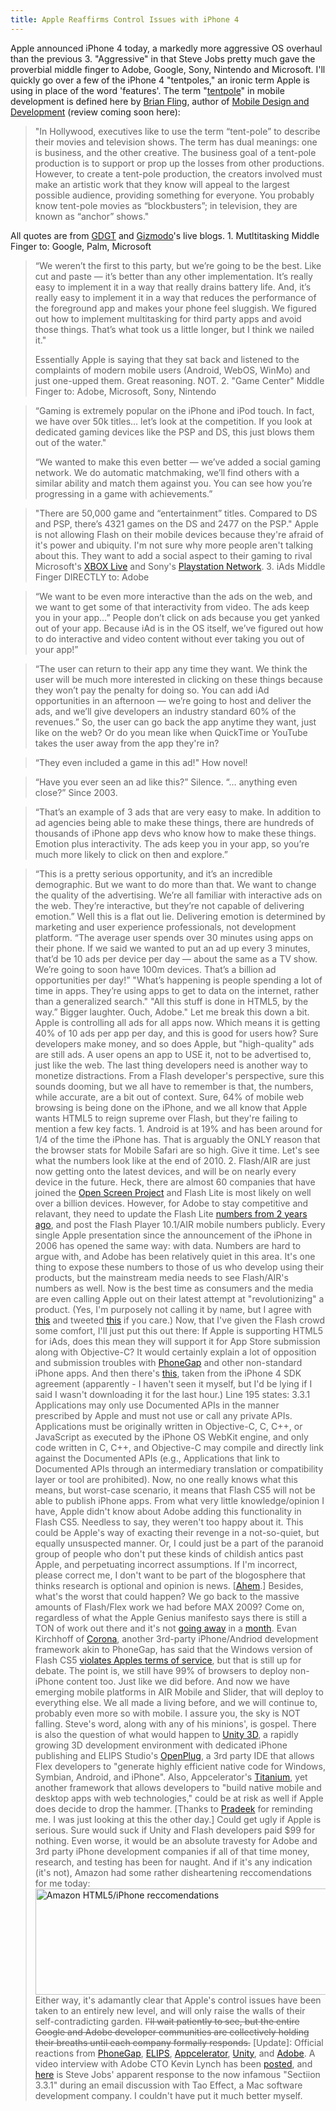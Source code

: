 ```yaml
---
title: Apple Reaffirms Control Issues with iPhone 4
---
```


Apple announced iPhone 4 today, a markedly more aggressive OS overhaul than the previous 3. "Aggressive" in that Steve Jobs pretty much gave the proverbial middle finger to Adobe, Google, Sony, Nintendo and Microsoft. I'll quickly go over a few of the iPhone 4 "tentpoles," an ironic term Apple is using in place of the word 'features'. The term "<a title="Brian Fling - Mobile Design and Development" href="http://my.safaribooksonline.com/9780596806231/the_mobile_design_tent-pole">tentpole</a>" in mobile development is defined here by <a title="Twitter - Brian Fling" href="http://twitter.com/fling">Brian Fling</a>, author of <a title="Mobile Design and Development" href="http://www.mobiledesign.org/book/">Mobile Design and Development</a> (review coming soon here):

> "In Hollywood, executives like to use the term &ldquo;tent-pole&rdquo; to describe their movies and television shows. The term has dual meanings: one is business, and the other creative. The business goal of a tent-pole production is to support or prop up the losses from other productions. However, to create a tent-pole production, the creators involved must make an artistic work that they know will appeal to the largest possible audience, providing something for everyone. You probably know tent-pole movies as &ldquo;blockbusters&rdquo;; in television, they are known as &ldquo;anchor&rdquo; shows."

All quotes are from <a title="GDGT - iPhone 4 Coverage" href="http://live.gdgt.com/2010/04/08/live-iphone-os-4-0-event-coverage/">GDGT</a> and <a title="Gizmodo - iPhone 4 New Features" href="http://gizmodo.com/5512635/iphone-os-40-all-the-new-features">Gizmodo</a>'s live blogs. 1. Mutltitasking Middle Finger to: Google, Palm, Microsoft

> &ldquo;We weren&rsquo;t the first to this party, but we&rsquo;re going to be the best. Like cut and paste &mdash; it&rsquo;s better than any other implementation. It&rsquo;s really easy to implement it in a way that really drains battery life. And, it&rsquo;s really easy to implement it in a way that reduces the performance of the foreground app and makes your phone feel sluggish. We figured out how to implement multitasking for third party apps and avoid those things. That&rsquo;s what took us a little longer, but I think we nailed it."
>
> Essentially Apple is saying that they sat back and listened to the complaints of modern mobile users (Android, WebOS, WinMo) and just one-upped them. Great reasoning. NOT. 2. "Game Center" Middle Finger to: Adobe, Microsoft, Sony, Nintendo

> &ldquo;Gaming is extremely popular on the iPhone and iPod touch. In fact, we have over 50k titles&hellip; let&rsquo;s look at the competition. If you look at dedicated gaming devices like the PSP and DS, this just blows them out of the water."
>
> &ldquo;We wanted to make this even better &mdash; we&rsquo;ve added a social gaming network. We do automatic matchmaking, we&rsquo;ll find others with a similar ability and match them against you. You can see how you&rsquo;re progressing in a game with achievements.&rdquo;

> "There are 50,000 game and &ldquo;entertainment&rdquo; titles. Compared to DS and PSP, there&rsquo;s 4321 games on the DS and 2477 on the PSP."
> Apple is not allowing Flash on their mobile devices because they're afraid of it's power and ubiquity. I'm not sure why more people aren't talking about this. They want to add a social aspect to their gaming to rival Microsoft's <a title="XBOX Live" href="http://www.xbox.com/en-us/live/">XBOX Live</a> and Sony's <a title="PSN" href="http://us.playstation.com/psn/index.htm">Playstation Network</a>. 3. iAds Middle Finger DIRECTLY to: Adobe

> &ldquo;We want to be even more interactive than the ads on the web, and we want to get some of that interactivity from video. The ads keep you in your app&hellip;&rdquo; People don&rsquo;t click on ads because you get yanked out of your app. Because iAd is in the OS itself, we&rsquo;ve figured out how to do interactive and video content without ever taking you out of your app!&rdquo;

> &ldquo;The user can return to their app any time they want. We think the user will be much more interested in clicking on these things because they won&rsquo;t pay the penalty for doing so. You can add iAd opportunities in an afternoon &mdash; we&rsquo;re going to host and deliver the ads, and we&rsquo;ll give developers an industry standard 60% of the revenues.&rdquo;
> So, the user can go back the app anytime they want, just like on the web? Or do you mean like when QuickTime or YouTube takes the user away from the app they're in?

> &ldquo;They even included a game in this ad!"
> How novel!

> &ldquo;Have you ever seen an ad like this?&rdquo; Silence. &ldquo;&hellip; anything even close?&rdquo;
> Since 2003.

> &ldquo;That&rsquo;s an example of 3 ads that are very easy to make. In addition to ad agencies being able to make these things, there are hundreds of thousands of iPhone app devs who know how to make these things. Emotion plus interactivity. The ads keep you in your app, so you&rsquo;re much more likely to click on then and explore.&rdquo;

> &ldquo;This is a pretty serious opportunity, and it&rsquo;s an incredible demographic. But we want to do more than that. We want to change the quality of the advertising. We&rsquo;re all familiar with interactive ads on the web. They&rsquo;re interactive, but they&rsquo;re not capable of delivering emotion.&rdquo;
> Well this is a flat out lie. Delivering emotion is determined by marketing and user experience professionals, not development platform.
> &ldquo;The average user spends over 30 minutes using apps on their phone. If we said we wanted to put an ad up every 3 minutes, that&rsquo;d be 10 ads per device per day &mdash; about the same as a TV show. We&rsquo;re going to soon have 100m devices. That&rsquo;s a billion ad opportunities per day!&rdquo;
> "What&rsquo;s happening is people spending a lot of time in apps. They&rsquo;re using apps to get to data on the internet, rather than a generalized search."
> "All this stuff is done in HTML5, by the way.&rdquo; Bigger laughter. Ouch, Adobe."
> Let me break this down a bit. Apple is controlling all ads for all apps now. Which means it is getting 40% of 10 ads per app per day, and this is good for users how? Sure developers make money, and so does Apple, but "high-quality" ads are still ads. A user opens an app to USE it, not to be advertised to, just like the web. The last thing developers need is another way to monetize distractions. From a Flash developer's perspective, sure this sounds dooming, but we all have to remember is that, the numbers, while accurate, are a bit out of context. Sure, 64% of mobile web browsing is being done on the iPhone, and we all know that Apple wants HTML5 to reign supreme over Flash, but they're failing to mention a few key facts. 1. Android is at 19% and has been around for 1/4 of the time the iPhone has. That is arguably the ONLY reason that the browser stats for Mobile Safari are so high. Give it time. Let's see what the numbers look like at the end of 2010. 2. Flash/AIR are just now getting onto the latest devices, and will be on nearly every device in the future. Heck, there are almost 60 companies that have joined the <a title="OSP" href="http://www.openscreenproject.org/partners/current_partners.html">Open Screen Project</a> and Flash Lite is most likely on well over a billion devices. However, for Adobe to stay competitive and relavant, they need to update the Flash Lite <a title="Adobe - Flash Lite" href="http://bit.ly/cospbG">numbers from 2 years ago</a>, and post the Flash Player 10.1/AIR mobile numbers publicly. Every single Apple presentation since the announcement of the iPhone in 2006 has opened the same way: with data. Numbers are hard to argue with, and Adobe has been relatively quiet in this area. It's one thing to expose these numbers to those of us who develop using their products, but the mainstream media needs to see Flash/AIR's numbers as well. Now is the best time as consumers and the media are even calling Apple out on their latest attempt at "revolutionizing" a product. (Yes, I'm purposely not calling it by name, but I agree with <a title="Basement.org - IPad Impressions" href="http://bit.ly/9uNKne">this</a> and tweeted <a title="Twitter - Kevin Suttle" href="http://twitter.com/kevinSuttle/status/11704699926">this</a> if you care.) Now, that I've given the Flash crowd some comfort, I'll just put this out there: If Apple is supporting HTML5 for iAds, does this mean they will support it for App Store submission along with Objective-C? It would certainly explain a lot of opposition and submission troubles with <a title="PhoneGap" href="http://phonegap.com/">PhoneGap</a> and other non-standard iPhone apps. And then there's <a title="Apple iPhone 4 Developer Agreement" href="http://friendpaste.com/AXqmXukhQtU4Sjzvt8tZT">this</a>, taken from the iPhone 4 SDK agreement (apparently - I haven't seen it myself, but I'd be lying if I said I wasn't downloading it for the last hour.) Line 195 states:
> 3.3.1 Applications may only use Documented APIs in the manner prescribed by Apple and must not use or call any private APIs. Applications must be originally written in Objective-C, C, C++, or JavaScript as executed by the iPhone OS WebKit engine, and only code written in C, C++, and Objective-C may compile and directly link against the Documented APIs (e.g., Applications that link to Documented APIs through an intermediary translation or compatibility layer or tool are prohibited).
> Now, no one really knows what this means, but worst-case scenario, it means that Flash CS5 will not be able to publish iPhone apps. From what very little knowledge/opinion I have, Apple didn't know about Adobe adding this functionality in Flash CS5. Needless to say, they weren't too happy about it. This could be Apple's way of exacting their revenge in a not-so-quiet, but equally unsuspected manner. Or, I could just be a part of the paranoid group of people who don't put these kinds of childish antics past Apple, and perpetuating incorrect assumptions. If I'm incorrect, please correct me, I don't want to be part of the blogosphere that thinks research is optional and opinion is news. [<a title="Commented Out - Tech Tabloids..." href="https://kevinsuttle.com/2009/06/17/tech-tabloids-project-harmony-and-the-proposal-for-a-flash-tag-in-html5/">Ahem</a>.] Besides, what's the worst that could happen? We go back to the massive amounts of Flash/Flex work we had before MAX 2009? Come on, regardless of what the Apple Genius manifesto says there is still a TON of work out there and it's not <a title="Twitter - Danny Dura" href="http://twitter.com/ddura/status/11793976258">going away</a> in a <a title="Twitter - Elad Elrom" href="http://twitter.com/EladElrom/status/11720315509">month</a>. Evan Kirchhoff of <a title="Corona Mobile Framework" href="http://developer.anscamobile.com/">Corona</a>, another 3rd-party iPhone/Andriod development framework akin to PhoneGap, has said that the Windows version of Flash CS5 <a title="Corona Blog" href="http://blog.anscamobile.com/2010/03/does-flash-cs5-for-windows-violate-the-iphone-developer-agreement/">violates Apples terms of service</a>, but that is still up for debate. The point is, we still have 99% of browsers to deploy non-iPhone content too. Just like we did before. And now we have emerging mobile platforms in AIR Mobile and Slider, that will deploy to everything else. We all made a living before, and we will continue to, probably even more so with mobile. I assure you, the sky is NOT falling. Steve's word, along with any of his minions', is gospel. There is also the question of what would happen to <a title="Unity3D" href="http://unity3d.com/">Unity 3D</a>, a rapidly growing 3D development environment with dedicated iPhone publishing and ELIPS Studio's <a title="OpenPlug" href="http://www.openplug.com/">OpenPlug</a>, a 3rd party IDE that allows Flex developers to "generate highly efficient native code for Windows, Symbian, Android, and iPhone". Also, Appcelerator's <a title="Appcelerator Titanium" href="http://www.appcelerator.com/">Titanium</a>, yet another framework that allows developers to "build native mobile and desktop apps with web technologies," could be at risk as well if Apple does decide to drop the hammer. [Thanks to <a href="https://kevinsuttle.com/2010/04/08/apple-reaffirms-control-issues-with-iphone-4/#comment-556">Pradeek</a> for reminding me. I was just looking at this the other day.] Could get ugly if Apple is serious. Sure would suck if Unity and Flash developers paid $99 for nothing. Even worse, it would be an absolute travesty for Adobe and 3rd party iPhone development companies if all of that time money, research, and testing has been for naught. And if it's any indication (it's not), Amazon had some rather disheartening reccomendations for me today:
> <a rel="shadowbox[Amazon]" href="/images/Screen-shot-2010-04-08-at-2.28.15-PM.jpg"><img title="Amazon HTML5/iPhone reccomendations" src="/images/Screen-shot-2010-04-08-at-2.28.15-PM.jpg" alt="Amazon HTML5/iPhone reccomendations" width="652" height="170"/></a>
> Either way, it's adamantly clear that Apple's control issues have been taken to an entirely new level, and will only raise the walls of their self-contradicting garden. <del datetime="2010-04-12T03:15:46+00:00">I'll wait patiently to see, but the entire Google and Adobe developer communities are collectively holding their breaths until each company formally responds.</del> [Update]: Official reactions from <a title="Twitter - PhoneGap" href="http://twitter.com/phonegap/status/11843827934">PhoneGap</a>, <a title="ELIPS Blog" href="http://developer.openplug.com/index.php/news/185-about-apple-iphone-os-40-announcement">ELIPS</a>, <a href="http://developer.appcelerator.com/blog/2010/04/update-on-apple-sdk-4-0-and-tos.html">Appcelerator</a>, <a title="Unity Blog" href="http://blogs.unity3d.com/2010/04/10/unity-and-the-iphone-os-4-0/">Unity</a>, and <a title="Adobe Blogs - Kevin Lynch" href="http://blogs.adobe.com/conversations/2010/04/cs5_countdown_is_on.html">Adobe</a>. A video interview with Adobe CTO Kevin Lynch has been <a title="Kevin Lynch Video Interview" href="http://kara.allthingsd.com/20100411/exclusive-video-adobe-cto-lynch-smacks-back-at-apples-protectionist-strategy-calling-it-bad-for-consumers-but-hell-swing-chickens-if-forced/">posted</a>, and <a title="Tao Effect - Steve Jobs' response to Section 3.3.1" href="http://www.taoeffect.com/blog/2010/04/steve-jobs-response-on-section-3-3-1/">here</a> is Steve Jobs' apparent response to the now infamous "Sectiion 3.3.1" during an email discussion with Tao Effect, a Mac software development company. I couldn't have put it much better myself.
